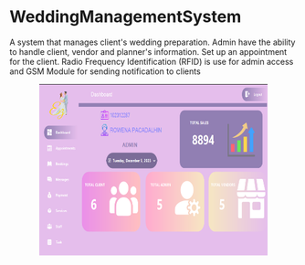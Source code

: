 # WeddingManagementSystem
A system that manages client's wedding preparation. Admin have the ability to handle client, vendor and planner's information. Set up an appointment for the client. Radio Frequency Identification (RFID) is use for admin access and GSM Module for sending notification to clients

<div align='center'>
        <img align="center" alt="" width="400" height="300" src="WeddingManagementSystem/Resources/WeddingPreview.png">
</div>
